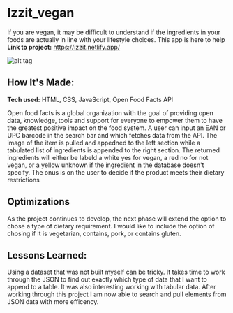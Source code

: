 # Izzit_vegan

If you are vegan, it may be difficult to understand if the ingredients in your foods are actually in line with your lifestyle choices. This app is here to help
**Link to project:** https://izzit.netlify.app/

![alt tag](http://placecorgi.com/1200/650)

## How It's Made:

**Tech used:** HTML, CSS, JavaScript, Open Food Facts API

Open food facts is a global organization with the goal of providing open data, knowledge, tools and support for everyone to empower them to have the greatest positive impact on the food system. A user can input an EAN or UPC barcode in the search bar and which fetches data from the API. The image of the item is pulled and appedned to the left section while a tabulated list of ingredients is appended to the right section. The returned ingredients will either be labeld a white yes for vegan, a red no for not vegan, or a yellow unknown if the ingredient in the database doesn't specify. The onus is on the user to decide if the product meets their dietary restrictions


## Optimizations

As the project continues to develop, the next phase will extend the option to chose a type of dietary requirement. I would like to include the option of chosing if it is vegetarian, contains, pork, or contains gluten. 

## Lessons Learned:

Using a dataset that was not built myself can be tricky. It takes time to work through the JSON to find out exactly which type of data that I want to append to a table. It was also interesting working with tabular data. After working through this project I am now able to search and pull elements from JSON data with more efficency. 




